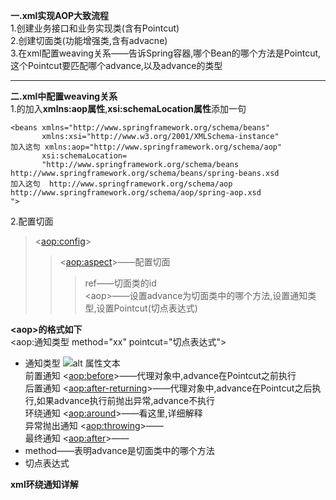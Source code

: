 **一.xml实现AOP大致流程**  
1.创建业务接口和业务实现类(含有Pointcut)  
2.创建切面类(功能增强类,含有advacne)  
3.在xml配置weaving关系——告诉Spring容器,哪个Bean的哪个方法是Pointcut,这个Pointcut要匹配哪个advance,以及advance的类型
***
**二.xml中配置weaving关系**  
1.<beans>的加入**xmlns:aop属性**,**xsi:schemaLocation属性**添加一句
```
<beans xmlns="http://www.springframework.org/schema/beans"
       xmlns:xsi="http://www.w3.org/2001/XMLSchema-instance"
加入这句 xmlns:aop="http://www.springframework.org/schema/aop" 
       xsi:schemaLocation=
       "http://www.springframework.org/schema/beans http://www.springframework.org/schema/beans/spring-beans.xsd
加入这句  http://www.springframework.org/schema/aop http://www.springframework.org/schema/aop/spring-aop.xsd  
">
```  
2.配置切面
><<aop:config>>
> ><<aop:aspect>>——配置切面
> > > ref——切面类的id  
> > ><<aop>aop>——设置advance为切面类中的哪个方法,设置通知类型,设置Pointcut(切点表达式)

**<aop<aop>>的格式如下**  
<aop:通知类型 method="xx" pointcut="切点表达式">

* 通知类型    ![alt 属性文本](picture/img_1.png)  
  前置通知 <<aop:before>>——代理对象中,advance在Pointcut之前执行  
  后置通知 <<aop:after-returning>>——代理对象中,advance在Pointcut之后执行,如果advance执行前抛出异常,advance不执行  
  环绕通知 <<aop:around>>——<a herf="#around">看这里,详细解释</a>  
  异常抛出通知 <<aop:throwing>>——  
  最终通知 <<aop:after>>——
* method——表明advance是切面类中的哪个方法
* 切点表达式

<a name="around">**xml环绕通知详解**</a>